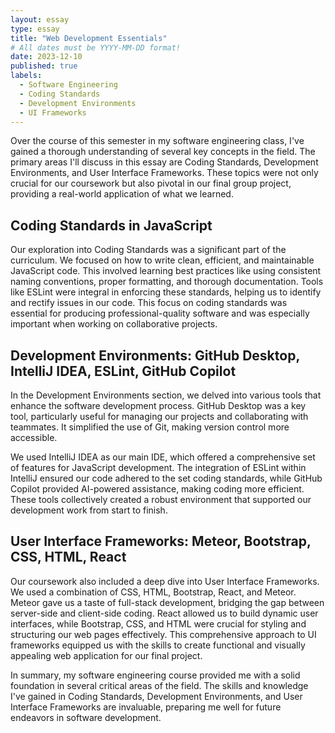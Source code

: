 ```yaml
---
layout: essay
type: essay
title: "Web Development Essentials"
# All dates must be YYYY-MM-DD format!
date: 2023-12-10
published: true
labels:
  - Software Engineering
  - Coding Standards
  - Development Environments
  - UI Frameworks
---
```


Over the course of this semester in my software engineering class, I've gained a thorough understanding of several key concepts in the field. The primary areas I'll discuss in this essay are Coding Standards, Development Environments, and User Interface Frameworks. These topics were not only crucial for our coursework but also pivotal in our final group project, providing a real-world application of what we learned.

## Coding Standards in JavaScript

Our exploration into Coding Standards was a significant part of the curriculum. We focused on how to write clean, efficient, and maintainable JavaScript code. This involved learning best practices like using consistent naming conventions, proper formatting, and thorough documentation. Tools like ESLint were integral in enforcing these standards, helping us to identify and rectify issues in our code. This focus on coding standards was essential for producing professional-quality software and was especially important when working on collaborative projects.

## Development Environments: GitHub Desktop, IntelliJ IDEA, ESLint, GitHub Copilot

In the Development Environments section, we delved into various tools that enhance the software development process. GitHub Desktop was a key tool, particularly useful for managing our projects and collaborating with teammates. It simplified the use of Git, making version control more accessible.<br>

We used IntelliJ IDEA as our main IDE, which offered a comprehensive set of features for JavaScript development. The integration of ESLint within IntelliJ ensured our code adhered to the set coding standards, while GitHub Copilot provided AI-powered assistance, making coding more efficient. These tools collectively created a robust environment that supported our development work from start to finish.

## User Interface Frameworks: Meteor, Bootstrap, CSS, HTML, React

Our coursework also included a deep dive into User Interface Frameworks. We used a combination of CSS, HTML, Bootstrap, React, and Meteor. Meteor gave us a taste of full-stack development, bridging the gap between server-side and client-side coding. React allowed us to build dynamic user interfaces, while Bootstrap, CSS, and HTML were crucial for styling and structuring our web pages effectively. This comprehensive approach to UI frameworks equipped us with the skills to create functional and visually appealing web application for our final project.<br>

In summary, my software engineering course provided me with a solid foundation in several critical areas of the field. The skills and knowledge I've gained in Coding Standards, Development Environments, and User Interface Frameworks are invaluable, preparing me well for future endeavors in software development.
